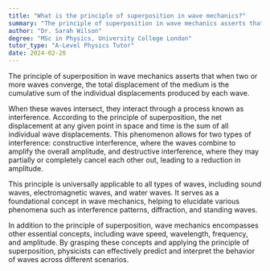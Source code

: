 ```yaml
---
title: "What is the principle of superposition in wave mechanics?"
summary: "The principle of superposition in wave mechanics asserts that when multiple waves overlap, their combined displacement equals the sum of their individual displacements."
author: "Dr. Sarah Wilson"
degree: "MSc in Physics, University College London"
tutor_type: "A-Level Physics Tutor"
date: 2024-02-26
---
```


The principle of superposition in wave mechanics asserts that when two or more waves converge, the total displacement of the medium is the cumulative sum of the individual displacements produced by each wave.

When these waves intersect, they interact through a process known as interference. According to the principle of superposition, the net displacement at any given point in space and time is the sum of all individual wave displacements. This phenomenon allows for two types of interference: constructive interference, where the waves combine to amplify the overall amplitude, and destructive interference, where they may partially or completely cancel each other out, leading to a reduction in amplitude.

This principle is universally applicable to all types of waves, including sound waves, electromagnetic waves, and water waves. It serves as a foundational concept in wave mechanics, helping to elucidate various phenomena such as interference patterns, diffraction, and standing waves.

In addition to the principle of superposition, wave mechanics encompasses other essential concepts, including wave speed, wavelength, frequency, and amplitude. By grasping these concepts and applying the principle of superposition, physicists can effectively predict and interpret the behavior of waves across different scenarios.
    
